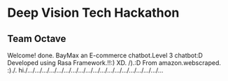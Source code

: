 # Deep Vision Tech Hackathon
## Team Octave

Welcome! done. BayMax an E-commerce chatbot.Level 3 chatbot:D
Developed using Rasa Framework.!!:) XD. /).:D
From amazon.webscraped. :)./. hi./.../.../.../.../.../.../.../.../.../.../.../.../.../.../.../.../.../.../...



